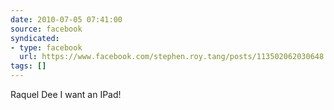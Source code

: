 ```yaml
---
date: 2010-07-05 07:41:00
source: facebook
syndicated:
- type: facebook
  url: https://www.facebook.com/stephen.roy.tang/posts/113502062030648
tags: []
---
```


Raquel Dee I want an IPad!